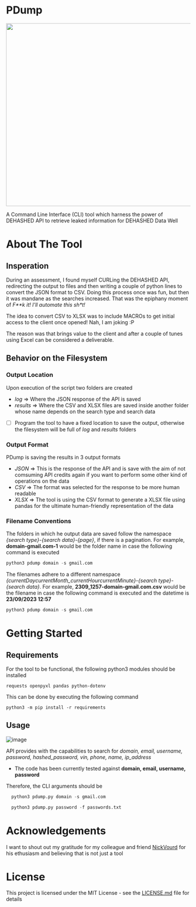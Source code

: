 # PDump
<img src="https://github.com/stavrosgns/PDump/assets/59849433/6a03cedc-d35c-4417-bb47-f8fb6a90caad" width=600 height=500>

A Command Line Interface (CLI) tool which harness the power of DEHASHED API to retrieve leaked information for DEHASHED Data Well

# About The Tool
## Insperation
During an assessment, I found myself CURLing the DEHASHED API, redirecting the output to files and then writing a couple of python lines to convert the JSON format to CSV. Doing this process once was fun, but then it was mandane as the searches increased.
That was the epiphany moment of _F**k it! I'll automate this sh*t!_

The idea to convert CSV to XLSX was to include MACROs to get initial access to the client once opened! Nah, I am joking :P

The reason was that brings value to the client and after a couple of tunes using Excel can be considered a deliverable.

## Behavior on the Filesystem
### Output Location
Upon execution of the script two folders are created
- _log_ => Where the JSON response of the API is saved
- _results_ => Where the CSV and XLSX files are saved inside another folder whose name depends on the search type and search data

- [ ] Program the tool to have a fixed location to save the output, otherwise the filesystem will be full of _log_ and _results_ folders

### Output Format
PDump is saving the results in 3 output formats
 - _JSON_ => This is the response of the API and is save with the aim of not comsuming API credits again if you want to perform some other kind of operations on the data
 - _CSV_ => The format was selected for the response to be more human readable
 - _XLSX_ => The tool is using the CSV format to generate a XLSX file using pandas for the ultimate human-friendly representation of the data

### Filename Conventions
The folders in which he output data are saved follow the namespace _{search type}-{search data}-{page}_, if there is a pagination. For example, **domain-gmail.com-1** would be the folder name in case the following command is executed 
```python
python3 pdump domain -s gmail.com
```

The filenames adhere to a different namespace _{currentDaycurrentMonth_currentHourcurrentMinute}-{search type}-{search data}_. For example, **2309_1257-domain-gmail.com.csv** would be the filename in case the following command is executed and the datetime is **23/09/2023 12:57**
```python
python3 pdump domain -s gmail.com
``` 
# Getting Started
## Requirements
For the tool to be functional, the following python3 modules should be installed
```
requests openpyxl pandas python-dotenv
```

This can be done by executing the following command
```
python3 -m pip install -r requirements
```

## Usage

![image](https://github.com/stavrosgns/PDump/assets/59849433/7a528e98-6c33-4df8-a3bc-246ab34858dc)

API provides with the capabilities to search for _domain, email, username, password, hashed_password, vin, phone, name, ip_address_
- The code has been currently tested against **domain, email, username, password**

Therefore, the CLI arguments should be
```python
  python3 pdump.py domain -s gmail.com
  ```
  
```python
  python3 pdump.py password -f passwords.txt
  ```
# Acknowledgements
I want to shout out my gratitude for my colleague and friend [NickVourd](https://github.com/nickvourd) for his ethusiasm and believing that is not just a tool

# License
This project is licensed under the MIT License - see the [LICENSE.md](LICENSE) file for details
